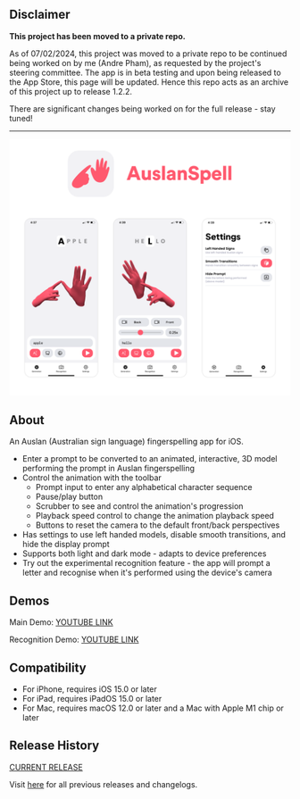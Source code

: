 ## Disclaimer

**This project has been moved to a private repo.**

As of 07/02/2024, this project was moved to a private repo to be continued being worked on by me (Andre Pham), as requested by the project's steering committee. The app is in beta testing and upon being released to the App Store, this page will be updated. Hence this repo acts as an archive of this project up to release 1.2.2.

There are significant changes being worked on for the full release - stay tuned!

--------

![page](Assets/page.png)

## About

An Auslan (Australian sign language) fingerspelling app for iOS.

* Enter a prompt to be converted to an animated, interactive, 3D model performing the prompt in Auslan fingerspelling
* Control the animation with the toolbar
    * Prompt input to enter any alphabetical character sequence
    * Pause/play button
    * Scrubber to see and control the animation's progression
    * Playback speed control to change the animation playback speed
    * Buttons to reset the camera to the default front/back perspectives
* Has settings to use left handed models, disable smooth transitions, and hide the display prompt
* Supports both light and dark mode - adapts to device preferences
* Try out the experimental recognition feature - the app will prompt a letter and recognise when it's performed using the device's camera

## Demos

Main Demo: [YOUTUBE LINK](https://www.youtube.com/watch?v=zVyGCPV9oeI)

Recognition Demo: [YOUTUBE LINK](https://www.youtube.com/watch?v=bfee_p-zAMA)

## Compatibility

* For iPhone, requires iOS 15.0 or later
* For iPad, requires iPadOS 15.0 or later
* For Mac, requires macOS 12.0 or later and a Mac with Apple M1 chip or later

## Release History

[CURRENT RELEASE](https://github.com/Andre-Pham/LimeApp/releases/latest)

Visit [here](https://github.com/Andre-Pham/LimeApp/releases) for all previous releases and changelogs.

